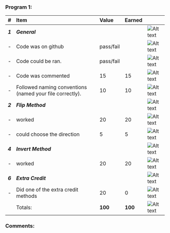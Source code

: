 ### Program 1:
| #       | Item                                                       | Value       | Earned   |                |
|:--------|:-----------------------------------------------------------|:------------|:---------|:---------------|
| ***1*** | ***General***                                              |             |          | ![Alt text][1] |
| -       | Code was on github                                         | pass/fail   |          | ![Alt text][1] |
| -       | Code could be ran.                                         | pass/fail   |          | ![Alt text][1] |
| -       | Code was commented                                         |    15       |    15    | ![Alt text][1] |
| -       | Followed naming conventions (named your file correctly).   |    10       |     10   | ![Alt text][1] |
| ***2*** | ***Flip Method***                                          |             |          | ![Alt text][1] |
| -       | worked                                                     |    20       |    20    | ![Alt text][1] |
| -       | could choose the direction                                 |    5        |    5     | ![Alt text][1] |
| ***4*** | ***Invert Method***                                       |             |          | ![Alt text][1] |
| -       | worked                                                     |    20       |    20    | ![Alt text][1] |
| ***6*** | ***Extra Credit***                                        |             |          | ![Alt text][1] |
| -       | Did one of the extra credit methods                        |    20       |    0     | ![Alt text][1] |
|         | Totals:                                                    | **100**     |  **100** | ![Alt text][1] |


### Comments:
```

```

[1]: http://f.cl.ly/items/3E231i211n2E042B1U3K/right.png  "Correct"
[2]: http://f.cl.ly/items/2X473C1Q1F2x3S1E4231/wrong.gif  "Incorrect"
[3]: http://f.cl.ly/items/1A0d2Q1J1N1u0C3g0C1s/null.gif  "Errors"
